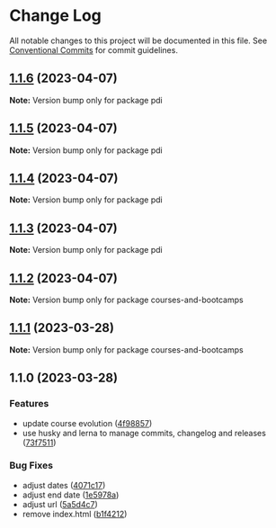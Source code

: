 # Change Log

All notable changes to this project will be documented in this file.
See [Conventional Commits](https://conventionalcommits.org) for commit guidelines.

## [1.1.6](https://github.com/amaralc/personal-development-index/compare/pdi@1.1.5...pdi@1.1.6) (2023-04-07)

**Note:** Version bump only for package pdi





## [1.1.5](https://github.com/amaralc/personal-development-index/compare/pdi@1.1.4...pdi@1.1.5) (2023-04-07)

**Note:** Version bump only for package pdi





## [1.1.4](https://github.com/amaralc/personal-development-index/compare/pdi@1.1.3...pdi@1.1.4) (2023-04-07)

**Note:** Version bump only for package pdi





## [1.1.3](https://github.com/amaralc/personal-development-index/compare/pdi@1.1.2...pdi@1.1.3) (2023-04-07)

**Note:** Version bump only for package pdi





## [1.1.2](https://github.com/amaralc/courses-and-bootcamps/compare/courses-and-bootcamps@1.1.1...courses-and-bootcamps@1.1.2) (2023-04-07)

**Note:** Version bump only for package courses-and-bootcamps





## [1.1.1](https://github.com/amaralc/courses-and-bootcamps/compare/courses-and-bootcamps@1.1.0...courses-and-bootcamps@1.1.1) (2023-03-28)

**Note:** Version bump only for package courses-and-bootcamps





## 1.1.0 (2023-03-28)


### Features

* update course evolution ([4f98857](https://github.com/amaralc/courses-and-bootcamps/commit/4f988576f20247dda4d74d2fb8bacfd8aa077a95))
* use husky and lerna to manage commits, changelog and releases ([73f7511](https://github.com/amaralc/courses-and-bootcamps/commit/73f7511458f78269cdbb51b62da993ae4b030e51))


### Bug Fixes

* adjust dates ([4071c17](https://github.com/amaralc/courses-and-bootcamps/commit/4071c17c86c0ab9168f9517509d093555c9db32a))
* adjust end date ([1e5978a](https://github.com/amaralc/courses-and-bootcamps/commit/1e5978a895b2d44f6bdc7b484a8fe60ffa0dc3bf))
* adjust url ([5a5d4c7](https://github.com/amaralc/courses-and-bootcamps/commit/5a5d4c7f503740e63f7e17c918a7f81ef697b361))
* remove index.html ([b1f4212](https://github.com/amaralc/courses-and-bootcamps/commit/b1f4212702c2373fe435c76b27d2a3e18135872c))
